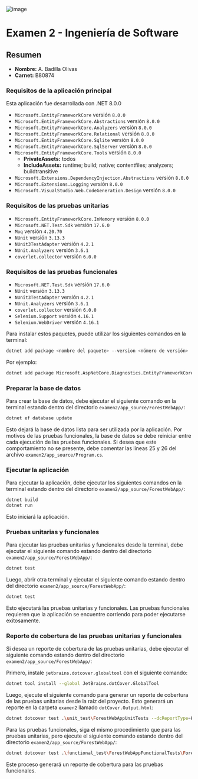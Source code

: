 ![image](https://github.com/Antonio-Tresol/ci0126_23b_b80874/assets/84429050/ab8bd60d-9b32-4a55-a669-ab6930051368)

# Examen 2 - Ingeniería de Software

## Resumen
- **Nombre:** A. Badilla Olivas
- **Carnet:** B80874

### Requisitos de la aplicación principal

Esta aplicación fue desarrollada con .NET 8.0.0

- `Microsoft.EntityFrameworkCore` versión `8.0.0`
- `Microsoft.EntityFrameworkCore.Abstractions` versión `8.0.0`
- `Microsoft.EntityFrameworkCore.Analyzers` versión `8.0.0`
- `Microsoft.EntityFrameworkCore.Relational` versión `8.0.0`
- `Microsoft.EntityFrameworkCore.Sqlite` versión `8.0.0`
- `Microsoft.EntityFrameworkCore.SqlServer` versión `8.0.0`
- `Microsoft.EntityFrameworkCore.Tools` versión `8.0.0`
  - **PrivateAssets:** todos
  - **IncludeAssets:** runtime; build; native; contentfiles; analyzers; buildtransitive
- `Microsoft.Extensions.DependencyInjection.Abstractions` versión `8.0.0`
- `Microsoft.Extensions.Logging` versión `8.0.0`
- `Microsoft.VisualStudio.Web.CodeGeneration.Design` versión `8.0.0`

### Requisitos de las pruebas unitarias

- `Microsoft.EntityFrameworkCore.InMemory` versión `8.0.0`
- `Microsoft.NET.Test.Sdk` versión `17.6.0`
- `Moq` versión `4.20.70`
- `NUnit` versión `3.13.3`
- `NUnit3TestAdapter` versión `4.2.1`
- `NUnit.Analyzers` versión `3.6.1`
- `coverlet.collector` versión `6.0.0`

### Requisitos de las pruebas funcionales

- `Microsoft.NET.Test.Sdk` versión `17.6.0`
- `NUnit` versión `3.13.3`
- `NUnit3TestAdapter` versión `4.2.1`
- `NUnit.Analyzers` versión `3.6.1`
- `coverlet.collector` versión `6.0.0`
- `Selenium.Support` versión `4.16.1`
- `Selenium.WebDriver` versión `4.16.1`

Para instalar estos paquetes, puede utilizar los siguientes comandos en la terminal:

```bash
dotnet add package <nombre del paquete> --version <número de versión>
```

Por ejemplo:

```bash
dotnet add package Microsoft.AspNetCore.Diagnostics.EntityFrameworkCore --version 8.0.0
```

### Preparar la base de datos
Para crear la base de datos, debe ejecutar el siguiente comando en la terminal estando dentro del directorio `examen2/app_source/ForestWebApp/`:

```bash
dotnet ef database update
```

Esto dejará la base de datos lista para ser utilizada por la aplicación. Por motivos de las pruebas funcionales, la base de datos se debe reiniciar entre cada ejecución de las pruebas funcionales. Si desea que este comportamiento no se presente, debe comentar las líneas 25 y 26 del archivo `examen2/app_source/Program.cs`.

### Ejecutar la aplicación

Para ejecutar la aplicación, debe ejecutar los siguientes comandos en la terminal estando dentro del directorio `examen2/app_source/ForestWebApp/`:

```bash
dotnet build
dotnet run
```

Esto iniciará la aplicación.

### Pruebas unitarias y funcionales

Para ejecutar las pruebas unitarias y funcionales desde la terminal, debe ejecutar el siguiente comando estando dentro del directorio `examen2/app_source/ForestWebApp/`:

```bash
dotnet test
```

Luego, abrir otra terminal y ejecutar el siguiente comando estando dentro del directorio `examen2/app_source/ForestWebApp/`:

```bash
dotnet test
```

Esto ejecutará las pruebas unitarias y funcionales. Las pruebas funcionales requieren que la aplicación se encuentre corriendo para poder ejecutarse exitosamente.

### Reporte de cobertura de las pruebas unitarias y funcionales
Si desea un reporte de cobertura de las pruebas unitarias, debe ejecutar el siguiente comando estando dentro del directorio `examen2/app_source/ForestWebApp/`:

Primero, instale `jetbrains.dotcover.globaltool` con el siguiente comando:

```bash
dotnet tool install --global JetBrains.dotCover.GlobalTool
```

Luego, ejecute el siguiente comando para generar un reporte de cobertura de las pruebas unitarias desde la raíz del proyecto. Esto generará un reporte en la carpeta `examen2` llamado `dotCover.Output.html`:

```bash
dotnet dotcover test .\unit_test\ForestWebAppUnitTests --dcReportType=HTML
```

Para las pruebas funcionales, siga el mismo procedimiento que para las pruebas unitarias, pero ejecute el siguiente comando estando dentro del directorio `examen2/app_source/ForestWebApp/`:

```bash
dotnet dotcover test .\functional_test\ForestWebAppFunctionalTests\ForestWebAppFunctionalTests.csproj --dcReportType=HTML
```

Este proceso generará un reporte de cobertura para las pruebas funcionales.
